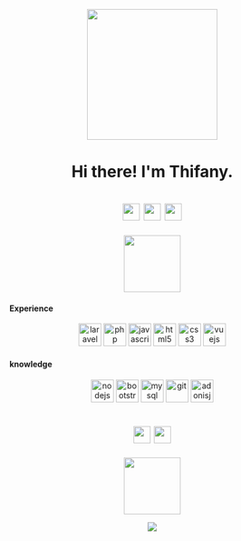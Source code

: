 <p align="center"> 
    <img src="https://66.media.tumblr.com/a3061b74a7b1146937d4383bbaa30938/abdb1362b7589c6e-b4/s640x960/d25d99df9b7d486e8ca85d5c5b56618dc7baefab.gif" width="230"> 
</p>
<h1 align="center">Hi there! I'm Thifany.</h1> 

<h1 align="center">
    <img height="30" src="https://raw.githubusercontent.com/innng/innng/master/assets/soulgem-madoka.gif"/> 
    <img height="30" src="https://raw.githubusercontent.com/innng/innng/master/assets/soulgem-homura.gif"/> 
    <img height="30" src="https://raw.githubusercontent.com/innng/innng/master/assets/soulgem-mami.gif"/>
</h1>
<p align="center"> 
  <img src="https://images-wixmp-ed30a86b8c4ca887773594c2.wixmp.com/f/c9181c39-0daf-4f22-9ea4-52e21b19a0ca/daxy1gv-372d426a-4fe8-4ad5-ad69-6eee4747df76.png/v1/fill/w_1024,h_154,strp/lace_divider_big_by_sirafien_daxy1gv-fullview.png?token=eyJ0eXAiOiJKV1QiLCJhbGciOiJIUzI1NiJ9.eyJzdWIiOiJ1cm46YXBwOiIsImlzcyI6InVybjphcHA6Iiwib2JqIjpbW3siaGVpZ2h0IjoiPD0xNTQiLCJwYXRoIjoiXC9mXC9jOTE4MWMzOS0wZGFmLTRmMjItOWVhNC01MmUyMWIxOWEwY2FcL2RheHkxZ3YtMzcyZDQyNmEtNGZlOC00YWQ1LWFkNjktNmVlZTQ3NDdkZjc2LnBuZyIsIndpZHRoIjoiPD0xMDI0In1dXSwiYXVkIjpbInVybjpzZXJ2aWNlOmltYWdlLm9wZXJhdGlvbnMiXX0.CT5j0pkvTgCaD21f-JejJhrXchFsi7kkbiP6idGmYB0" height="100">
</p>

<h4> Experience </h4>
<p align="center">
    <img src="https://devicons.github.io/devicon/devicon.git/icons/laravel/laravel-plain-wordmark.svg" alt="laravel" width="40" height="40"/>
    <img src="https://devicons.github.io/devicon/devicon.git/icons/php/php-original.svg" alt="php" width="40" height="40"/>
    <img src="https://devicons.github.io/devicon/devicon.git/icons/javascript/javascript-original.svg" alt="javascript" width="40" height="40"/>
    <img src="https://devicons.github.io/devicon/devicon.git/icons/html5/html5-original-wordmark.svg" alt="html5" width="40" height="40"/> 
    <img src="https://devicons.github.io/devicon/devicon.git/icons/css3/css3-original-wordmark.svg" alt="css3" width="40" height="40"/>
    <img src="https://devicons.github.io/devicon/devicon.git/icons/vuejs/vuejs-original-wordmark.svg" alt="vuejs" width="40" height="40"/>
</p>

<h4> knowledge </h4>
<p align="center">  
  <img src="https://devicons.github.io/devicon/devicon.git/icons/nodejs/nodejs-original-wordmark.svg" alt="nodejs" width="40" height="40"/> 
  <img src="https://devicons.github.io/devicon/devicon.git/icons/bootstrap/bootstrap-plain.svg" alt="bootstrap" width="40" height="40"/>
  <img src="https://devicons.github.io/devicon/devicon.git/icons/mysql/mysql-original-wordmark.svg" alt="mysql" width="40" height="40"/>
  <img src="https://www.vectorlogo.zone/logos/git-scm/git-scm-icon.svg" alt="git" width="40" height="40"/> 
  <img src="https://pbs.twimg.com/profile_images/1087392649122861057/M6EKYWWJ.jpg" alt="adonisjs" width="40" height="40"/>
</p>

<h1 align="center">
  <img height="30" src="https://raw.githubusercontent.com/innng/innng/master/assets/soulgem-sayaka.gif"/> 
  <img height="30" src="https://raw.githubusercontent.com/innng/innng/master/assets/soulgem-kyoko.gif"/>
</h1>
<p align="center"> 
  <img src="https://images-wixmp-ed30a86b8c4ca887773594c2.wixmp.com/f/c9181c39-0daf-4f22-9ea4-52e21b19a0ca/daxy1gv-372d426a-4fe8-4ad5-ad69-6eee4747df76.png/v1/fill/w_1024,h_154,strp/lace_divider_big_by_sirafien_daxy1gv-fullview.png?token=eyJ0eXAiOiJKV1QiLCJhbGciOiJIUzI1NiJ9.eyJzdWIiOiJ1cm46YXBwOiIsImlzcyI6InVybjphcHA6Iiwib2JqIjpbW3siaGVpZ2h0IjoiPD0xNTQiLCJwYXRoIjoiXC9mXC9jOTE4MWMzOS0wZGFmLTRmMjItOWVhNC01MmUyMWIxOWEwY2FcL2RheHkxZ3YtMzcyZDQyNmEtNGZlOC00YWQ1LWFkNjktNmVlZTQ3NDdkZjc2LnBuZyIsIndpZHRoIjoiPD0xMDI0In1dXSwiYXVkIjpbInVybjpzZXJ2aWNlOmltYWdlLm9wZXJhdGlvbnMiXX0.CT5j0pkvTgCaD21f-JejJhrXchFsi7kkbiP6idGmYB0" height="100">
</p>
<p align="center">
  <img align="center" src="https://github-readme-stats.vercel.app/api?username=thifany-nicastro&show_icons=true"/>
</p>

<!-- <h1 align="center"><img height="30" src="https://raw.githubusercontent.com/innng/innng/master/assets/soulgem-kyoko.gif"/></h1>
<p align="center"> <img src="https://images-wixmp-ed30a86b8c4ca887773594c2.wixmp.com/f/c9181c39-0daf-4f22-9ea4-52e21b19a0ca/daxy1gv-372d426a-4fe8-4ad5-ad69-6eee4747df76.png/v1/fill/w_1024,h_154,strp/lace_divider_big_by_sirafien_daxy1gv-fullview.png?token=eyJ0eXAiOiJKV1QiLCJhbGciOiJIUzI1NiJ9.eyJzdWIiOiJ1cm46YXBwOiIsImlzcyI6InVybjphcHA6Iiwib2JqIjpbW3siaGVpZ2h0IjoiPD0xNTQiLCJwYXRoIjoiXC9mXC9jOTE4MWMzOS0wZGFmLTRmMjItOWVhNC01MmUyMWIxOWEwY2FcL2RheHkxZ3YtMzcyZDQyNmEtNGZlOC00YWQ1LWFkNjktNmVlZTQ3NDdkZjc2LnBuZyIsIndpZHRoIjoiPD0xMDI0In1dXSwiYXVkIjpbInVybjpzZXJ2aWNlOmltYWdlLm9wZXJhdGlvbnMiXX0.CT5j0pkvTgCaD21f-JejJhrXchFsi7kkbiP6idGmYB0" height="100"></p>
<p align="center">
<a href="https://www.linkedin.com/in/thifany-nicastro/" target="blank"><img align="center" src="https://cdn.jsdelivr.net/npm/simple-icons@3.0.1/icons/linkedin.svg" alt="aaaaa" height="30" width="30" /></a>
<a href="" target="blank"><img align="center" src="https://cdn.jsdelivr.net/npm/simple-icons@3.0.1/icons/stackoverflow.svg" alt="aaaaa" height="30" width="30" /></a>
<a href="" target="blank"><img align="center" src="https://cdn.jsdelivr.net/npm/simple-icons@3.0.1/icons/medium.svg" alt="aaaaaa" height="30" width="30" /></a>
<a href=""><img align="center" src="https://cdn.jsdelivr.net/npm/simple-icons@3.0.1/icons/codepen.svg" alt="aaaaa" height="30" width="30" /></a>
</p> -->
